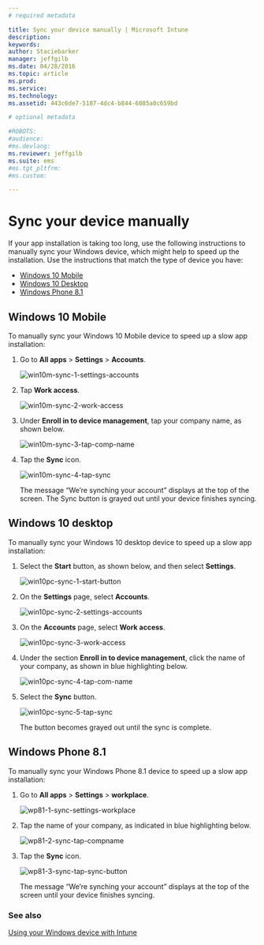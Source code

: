 ```yaml
---
# required metadata

title: Sync your device manually | Microsoft Intune
description:
keywords:
author: Staciebarker
manager: jeffgilb
ms.date: 04/28/2016
ms.topic: article
ms.prod:
ms.service:
ms.technology:
ms.assetid: 443c6de7-5187-4dc4-b844-6085a0c659bd

# optional metadata

#ROBOTS:
#audience:
#ms.devlang:
ms.reviewer: jeffgilb
ms.suite: ems
#ms.tgt_pltfrm:
#ms.custom:

---
```



# Sync your device manually
If your app installation is taking too long, use the following instructions to manually sync your Windows device, which might help to speed up the installation. Use the instructions that match the type of device you have:

* [Windows 10 Mobile](#windows-10-mobile)
* [Windows 10 Desktop](#windows-10-desktop)
* [Windows Phone 8.1](#windows-phone-8\.1)


## Windows 10 Mobile
To manually sync your Windows 10 Mobile device to speed up a slow app installation:

1. Go to **All apps** > **Settings** > **Accounts**.

    ![win10m-sync-1-settings-accounts](./media/win10m-sync-1-settings-accounts.png)
    
2. Tap **Work access**.

    ![win10m-sync-2-work-access](./media/win10m-sync-2-work-access.png)
    
3. Under **Enroll in to device management**, tap your company name, as shown below.

    ![win10m-sync-3-tap-comp-name](./media/win10m-sync-3-tap-comp-name.png)
    
4. Tap the **Sync** icon.

    ![win10m-sync-4-tap-sync](./media/win10m-sync-4-tap-sync.png)
    
    The message “We’re synching your account” displays at the top of the screen. The Sync button is grayed out until your device finishes syncing.

## Windows 10 desktop
To manually sync your Windows 10 desktop device to speed up a slow app installation:

1. Select the **Start** button, as shown below, and then select **Settings**.

    ![win10pc-sync-1-start-button](./media/win10pc-sync-1-start-button.png)
    
2. On the **Settings** page, select **Accounts**.
 
    ![win10pc-sync-2-settings-accounts](./media/win10pc-sync-2-settings-accounts.png)
    
3. On the **Accounts** page, select **Work access**.
    
    ![win10pc-sync-3-work-access](./media/win10pc-sync-3-work-access.png)
    
4. Under the section **Enroll in to device management**, click the name of your company, as shown in blue highlighting below.
    
    ![win10pc-sync-4-tap-com-name](./media/win10pc-sync-4-tap-com-name.png)
   
5. Select the **Sync** button.
    
    ![win10pc-sync-5-tap-sync](./media/win10pc-sync-5-tap-sync.png)
   
   The button becomes grayed out until the sync is complete.

## Windows Phone 8.1
To manually sync your Windows Phone 8.1 device to speed up a slow app installation:

1. Go to **All apps** > **Settings** > **workplace**.

    ![wp81-1-sync-settings-workplace](./media/wp81-1-sync-settings-workplace.png)
    
2. Tap the name of your company, as indicated in blue highlighting below.

    ![wp81-2-sync-tap-compname](./media/wp81-2-sync-tap-compname.png)
   
3. Tap the **Sync** icon.

    ![wp81-3-sync-tap-sync-button](./media/wp81-3-sync-tap-sync-button.png)
    
   The message “We’re synching your account” displays at the top of the screen until your device finishes syncing.


### See also
[Using your Windows device with Intune](using-your-windows-device-with-intune.md)
